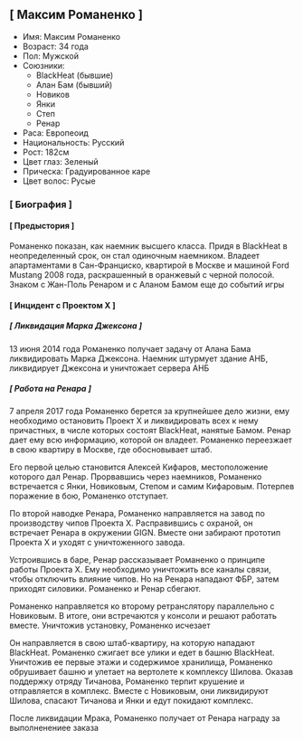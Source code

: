 ## \[ Максим Романенко \] ##

* Имя: Максим Романенко
* Возраст: 34 года
* Пол: Мужской
* Союзники:
  * BlackHeat (бывшие)
  * Алан Бам (бывший)
  * Новиков
  * Янки
  * Степ
  * Ренар
* Раса: Европеоид
* Национальность: Русский
* Рост: 182см
* Цвет глаз: Зеленый
* Прическа: Градуированное каре
* Цвет волос: Русые


### \[ Биография \] ###
#### \[ Предыстория \] ####
Романенко показан, как наемник высшего класса. Придя в BlackHeat в неопределенный срок, он стал одиночным наемником. Владеет апартаментами в Сан-Франциско, квартирой в Москве и машиной Ford Mustang 2008 года, раскрашенный в оранжевый с черной полосой. Знаком с Жан-Поль Ренаром и с Аланом Бамом еще до событий игры

#### \[ Инцидент с Проектом Х \] ####
##### \[ Ликвидация Марка Джексона \] #####
13 июня 2014 года Романенко получает задачу от Алана Бама ликвидировать Марка Джексона. Наемник штурмует здание АНБ, ликвидирует Джексона и уничтожает сервера АНБ

##### \[ Работа на Ренара \] #####
7 апреля 2017 года Романенко берется за крупнейшее дело жизни, ему необходимо остановить Проект Х и ликвидировать всех к нему причастных, в числе которых состоят BlackHeat, нанятые Бамом. Ренар дает ему всю информацию, которой он владеет. Романенко переезжает в свою квартиру в Москве, где обосновывает штаб.

Его первой целью становится Алексей Кифаров, местоположение которого дал Ренар. Прорвавшись через наемников, Романенко встречается с Янки, Новиковым, Степом и самим Кифаровым. Потерпев поражение в бою, Романенко отступает.

По второй наводке Ренара, Романенко направляется на завод по производству чипов Проекта Х. Расправившись с охраной, он встречает Ренара в окружении GIGN. Вместе они забирают прототип Проекта Х и уходят с уничтоженного завода.

Устроившись в баре, Ренар рассказывает Романенко о принципе работы Проекта Х. Ему необходимо уничтожить все каналы связи, чтобы отключить влияние чипов. Но на Ренара нападают ФБР, затем приходят силовики. Романенко и Ренар сбегают.

Романенко направляется ко второму ретранслятору параллельно с Новиковым. В итоге, они встречаются у консоли и решают работать вместе. Уничтожив установку, Романенко исчезает

Он направляется в свою штаб-квартиру, на которую нападают BlackHeat. Романенко сжигает все улики и едет в башню BlackHeat. Уничтожив ее первые этажи и содержимое хранилища, Романенко обрушивает башню и улетает на вертолете к комплексу Шилова. Оказав поддержку отряду Тичанова, Романенко терпит крушение и отправляется в комплекс. Вместе с Новиковым, они ликвидируют Шилова, спасают Тичанова и Янки и едут покидают комплекс.

После ликвидации Мрака, Романенко получает от Ренара награду за выполненениее заказа
